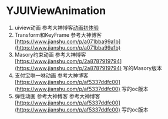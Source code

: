 # YJUIViewAnimation
1. uiview动画 参考大神博客[动画初体验](https://www.jianshu.com/p/6e326068edeb)
2. Transform和KeyFrame 参考大神博客 [https://www.jianshu.com/p/a071bba99a1b](https://www.jianshu.com/p/a071bba99a1b)
3. Masory约束动画 参考大神博客 [https://www.jianshu.com/p/2a8787919794](https://www.jianshu.com/p/2a8787919794) 写的Masory版本
4. 支付宝咻一咻动画 参考大神博客 [https://www.jianshu.com/p/af5337ddfc00](https://www.jianshu.com/p/af5337ddfc00) 写的oc版本
5. 弹性动画 参考大神博客  参考大神博客 [https://www.jianshu.com/p/af5337ddfc00](https://www.jianshu.com/p/af5337ddfc00) 写的oc版本
